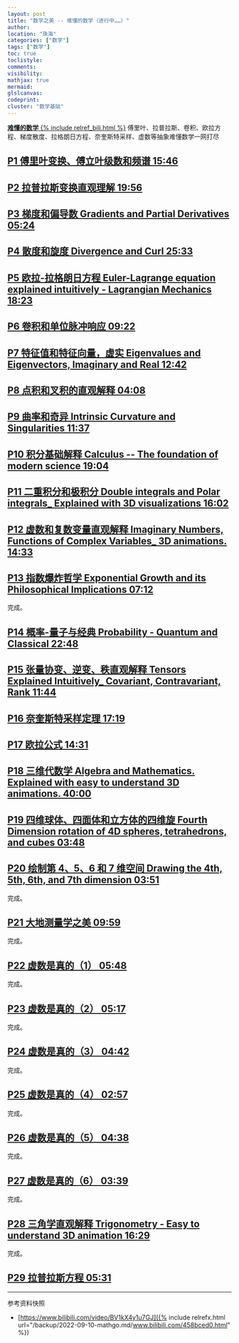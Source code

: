 ```yaml
---
layout: post
title: "数学之美 -- 难懂的数学（进行中……）"
author:
location: "珠海"
categories: ["数学"]
tags: ["数学"]
toc: true
toclistyle:
comments:
visibility:
mathjax: true
mermaid:
glslcanvas:
codeprint:
cluster: "数学基础"
---
```


[**难懂的数学** {% include relref_bili.html %}](https://www.bilibili.com/video/BV1kX4y1u7GJ)
傅里叶、拉普拉斯、卷积、欧拉方程、梯度散度、拉格朗日方程、奈奎斯特采样、虚数等抽象难懂数学一网打尽


## [P1 傅里叶变换、傅立叶级数和频谱 15:46](//www.bilibili.com/video/BV1kX4y1u7GJ?p=1 "傅里叶变换、傅立叶级数和频谱 ")


## [P2 拉普拉斯变换直观理解 19:56](//www.bilibili.com/video/BV1kX4y1u7GJ?p=2 "拉普拉斯变换直观理解 ")


## [P3 梯度和偏导数 Gradients and Partial Derivatives 05:24](//www.bilibili.com/video/BV1kX4y1u7GJ?p=3 "梯度和偏导数 Gradients and Partial Derivatives")


## [P4 散度和旋度 Divergence and Curl 25:33](//www.bilibili.com/video/BV1kX4y1u7GJ?p=4 "散度和旋度 Divergence and Curl")


## [P5 欧拉-拉格朗日方程 Euler-Lagrange equation explained intuitively - Lagrangian Mechanics 18:23](//www.bilibili.com/video/BV1kX4y1u7GJ?p=5 "欧拉-拉格朗日方程 Euler-Lagrange equation explained intuitively - Lagrangian Mechanics")


## [P6 卷积和单位脉冲响应 09:22](//www.bilibili.com/video/BV1kX4y1u7GJ?p=6 "卷积和单位脉冲响应 ")


## [P7 特征值和特征向量，虚实 Eigenvalues and Eigenvectors, Imaginary and Real 12:42](//www.bilibili.com/video/BV1kX4y1u7GJ?p=7 "特征值和特征向量，虚实 Eigenvalues and Eigenvectors, Imaginary and Real")


## [P8 点积和叉积的直观解释 04:08](//www.bilibili.com/video/BV1kX4y1u7GJ?p=8 "点积和叉积的直观解释 ")


## [P9 曲率和奇异 Intrinsic Curvature and Singularities 11:37](//www.bilibili.com/video/BV1kX4y1u7GJ?p=9 "曲率和奇异 Intrinsic Curvature and Singularities")


## [P10 积分基础解释 Calculus -- The foundation of modern science 19:04](//www.bilibili.com/video/BV1kX4y1u7GJ?p=10 "积分基础解释 Calculus -- The foundation of modern science")


## [P11 二重积分和极积分 Double integrals and Polar integrals\_ Explained with 3D visualizations 16:02](//www.bilibili.com/video/BV1kX4y1u7GJ?p=11 "二重积分和极积分 Double integrals and Polar integrals_ Explained with 3D visualizations")


## [P12 虚数和复数变量直观解释 Imaginary Numbers, Functions of Complex Variables\_ 3D animations. 14:33](//www.bilibili.com/video/BV1kX4y1u7GJ?p=12 "虚数和复数变量直观解释 Imaginary Numbers, Functions of Complex Variables_ 3D animations.")


## [P13 指数爆炸哲学 Exponential Growth and its Philosophical Implications 07:12](//www.bilibili.com/video/BV1kX4y1u7GJ?p=13 "指数爆炸哲学 Exponential Growth and its Philosophical Implications")

完成。


## [P14 概率-量子与经典 Probability - Quantum and Classical 22:48](//www.bilibili.com/video/BV1kX4y1u7GJ?p=14 "概率-量子与经典 Probability - Quantum and Classical")


## [P15 张量协变、逆变、秩直观解释 Tensors Explained Intuitively\_ Covariant, Contravariant, Rank 11:44](//www.bilibili.com/video/BV1kX4y1u7GJ?p=15 "张量协变、逆变、秩直观解释 Tensors Explained Intuitively_ Covariant, Contravariant, Rank")


## [P16 奈奎斯特采样定理 17:19](//www.bilibili.com/video/BV1kX4y1u7GJ?p=16 "奈奎斯特采样定理 ")


## [P17 欧拉公式 14:31](//www.bilibili.com/video/BV1kX4y1u7GJ?p=17 "欧拉公式 ")


## [P18 三维代数学 Algebra and Mathematics. Explained with easy to understand 3D animations. 40:00](//www.bilibili.com/video/BV1kX4y1u7GJ?p=18 "三维代数学 Algebra and Mathematics.  Explained with easy to understand 3D animations.")


## [P19 四维球体、四面体和立方体的四维旋 Fourth Dimension rotation of 4D spheres, tetrahedrons, and cubes 03:48](//www.bilibili.com/video/BV1kX4y1u7GJ?p=19 "四维球体、四面体和立方体的四维旋 Fourth Dimension rotation of 4D spheres, tetrahedrons, and cubes")


## [P20 绘制第 4、5、6 和 7 维空间 Drawing the 4th, 5th, 6th, and 7th dimension 03:51](//www.bilibili.com/video/BV1kX4y1u7GJ?p=20 "绘制第 4、5、6 和 7 维空间 Drawing the 4th, 5th, 6th, and 7th dimension")

完成。


## [P21 大地测量学之美 09:59](//www.bilibili.com/video/BV1kX4y1u7GJ?p=21 "大地测量学之美 ")

完成。


## [P22 虚数是真的（1） 05:48](//www.bilibili.com/video/BV1kX4y1u7GJ?p=22 "虚数是真的（1）")

完成。


## [P23 虚数是真的（2） 05:17](//www.bilibili.com/video/BV1kX4y1u7GJ?p=23 "虚数是真的（2）")

完成。


## [P24 虚数是真的（3） 04:42](//www.bilibili.com/video/BV1kX4y1u7GJ?p=24 "虚数是真的（3）")

完成。


## [P25 虚数是真的（4） 02:57](//www.bilibili.com/video/BV1kX4y1u7GJ?p=25 "虚数是真的（4）")

完成。


## [P26 虚数是真的（5） 04:38](//www.bilibili.com/video/BV1kX4y1u7GJ?p=26 "虚数是真的（5）")

完成。


## [P27 虚数是真的（6） 03:39](//www.bilibili.com/video/BV1kX4y1u7GJ?p=27 "虚数是真的（6）")

完成。


## [P28 三角学直观解释 Trigonometry - Easy to understand 3D animation 16:29](//www.bilibili.com/video/BV1kX4y1u7GJ?p=28 "三角学直观解释 Trigonometry - Easy to understand 3D animation")

完成。


## [P29 拉普拉斯方程 05:31](//www.bilibili.com/video/BV1kX4y1u7GJ?p=29 "拉普拉斯方程 ")



<hr class='reviewline'/>
<p class='reviewtip'><script type='text/javascript' src='{% include relref.html url="/assets/reviewjs/blogs/2022-09-10-mathgo.md.js" %}'></script></p>
<font class='ref_snapshot'>参考资料快照</font>

- [https://www.bilibili.com/video/BV1kX4y1u7GJ]({% include relrefx.html url="/backup/2022-09-10-mathgo.md/www.bilibili.com/458bced0.html" %})
